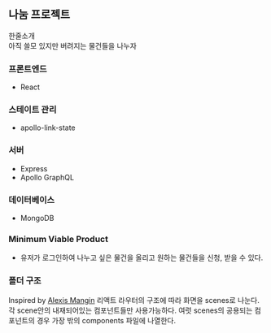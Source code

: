 ## 나눔 프로젝트

한줄소개  
아직 쓸모 있지만 버려지는 물건들을 나누자

### 프론트엔드
* React

### 스테이트 관리
* apollo-link-state

### 서버
* Express
* Apollo GraphQL

### 데이터베이스
* MongoDB

### Minimum Viable Product
* 유저가 로그인하여 나누고 싶은 물건을 올리고 원하는 물건들을 신청, 받을 수 있다.

### 폴더 구조
Inspired by [Alexis Mangin](https://medium.com/@alexmngn/how-to-better-organize-your-react-applications-2fd3ea1920f1)
리액트 라우터의 구조에 따라 화면을 scenes로 나눈다.
각 scene안의 내재되어있는 컴포넌트들만 사용가능하다.
여럿 scenes의 공용되는 컴포넌트의 경우 가장 밖의 components 파일에 나열한다.

